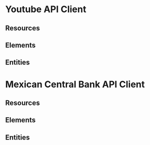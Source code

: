 # Youtube API Client

## Resources

## Elements

## Entities

# Mexican Central Bank API Client

## Resources

## Elements

## Entities

